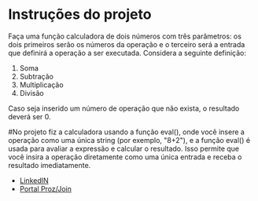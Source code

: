 # Instruções do projeto

Faça uma função calculadora de dois números com três parâmetros: os dois primeiros serão os números da operação e o terceiro será a entrada que definirá a operação a ser executada. Considera a seguinte definição:

1. Soma
2. Subtração
3. Multiplicação
4. Divisão

Caso seja inserido um número de operação que não exista, o resultado deverá ser 0.

#No projeto fiz a calculadora usando a função eval(), onde você insere a operação como uma única string (por exemplo, "8+2"), e a função eval() é usada para avaliar a expressão e calcular o resultado. Isso permite que você insira a operação diretamente como uma única entrada e receba o resultado imediatamente. 

* [LinkedIN](https://www.linkedin.com/in/mads1974/)
* [Portal Proz/Join](https://portaltech.joyclass.com/)
